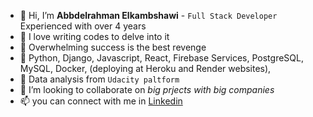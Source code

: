 - 👋 Hi, I’m **Abbdelrahman Elkambshawi** - `Full Stack Developer` Experienced with over 4 years
- 👀 I love writing codes to delve into it
- 👀 Overwhelming success is the best revenge
- 🌱 Python, Django, Javascript, React, Firebase Services, PostgreSQL, MySQL, Docker, (deploying at Heroku and Render websites), 
- 🌱 Data analysis from `Udacity paltform`
- 💞️ I’m looking to collaborate on _big prjects with big companies_
- 📫 you can connect with me in [Linkedin](https://www.linkedin.com/in/abdel-rahman-elkambshawi-09537211a/)
<!---
Elkambshawi/Elkambshawi is a ✨ special ✨ repository because its `README.md` (this file) appears on your GitHub profile.
You can click the Preview link to take a look at your changes.
--->
